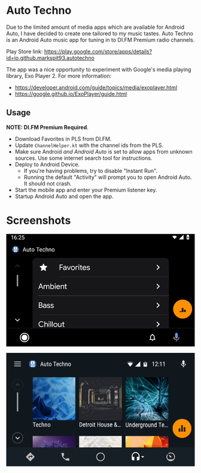 # Auto Techno
Due to the limited amount of media apps which are available for Android Auto, I have decided to create one tailored to my music tastes.
Auto Techno is an Android Auto music app for tuning in to DI.FM Premium radio channels.

Play Store link: https://play.google.com/store/apps/details?id=io.github.markspit93.autotechno

The app was a nice opportunity to experiment with Google's media playing library, Exo Player 2.
For more information:
 * https://developer.android.com/guide/topics/media/exoplayer.html
 * https://google.github.io/ExoPlayer/guide.html

## Usage

**NOTE: DI.FM Premium Required**.

* Download Favorites in PLS from DI.FM.
* Update `ChannelHelper.kt` with the channel ids from the PLS.
* Make sure Android *and Android Auto* is set to allow apps from unknown sources. Use some internet search tool for instructions.
* Deploy to Android Device.
    * If you're having problems, try to disable "Instant Run".
    * Running the default "Activity" will prompt you to open Android Auto. It should not crash.
* Start the mobile app and enter your Premium listener key.
* Startup Android Auto and open the app.


Screenshots
======

![Media Session](screenshot1.PNG)

![Media Browser](screenshot2.PNG)
